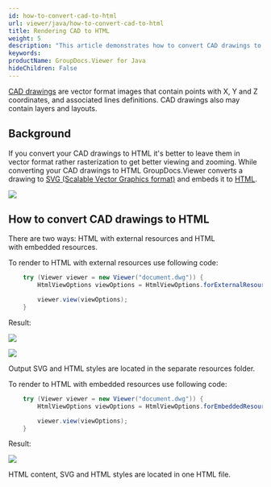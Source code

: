 ```yaml
---
id: how-to-convert-cad-to-html
url: viewer/java/how-to-convert-cad-to-html
title: Rendering CAD to HTML
weight: 5
description: "This article demonstrates how to convert CAD drawings to HTML with GroupDocs.Viewer within your Java applications."
keywords: 
productName: GroupDocs.Viewer for Java
hideChildren: False
---
```

[CAD drawings](https://wiki.fileformat.com/cad/) are vector format images that contain points with X, Y and Z coordinates, and associated lines definitions. CAD drawings also may contain layers and layouts. 

## Background

If you convert your CAD drawings to HTML it's better to leave them in vector format rather rasterization to get better viewing and zooming. While converting your CAD drawings to HTML GroupDocs.Viewer converts a drawing to [SVG (Scalable Vector Graphics format)](https://wiki.fileformat.com/page-description-language/svg/) and embeds it to [HTML](https://wiki.fileformat.com/web/html/).

![](viewer/java/images/how-to-convert-cad-to-html.png)

## How to convert CAD drawings to HTML

There are two ways: HTML with external resources and HTML with embedded resources.

To render to HTML with external resources use following code:

```java
    try (Viewer viewer = new Viewer("document.dwg")) {
        HtmlViewOptions viewOptions = HtmlViewOptions.forExternalResources("page_{0}.html", "page_{0}/resource_{1}", "page_{0}/resources");

        viewer.view(viewOptions);
    }
```

Result:

![](viewer/java/images/how-to-convert-cad-to-html_1.png)

![](viewer/java/images/how-to-convert-cad-to-html_2.png)

Output SVG and HTML styles are located in the separate resources folder.

To render to HTML with embedded resources use following code:

```java
    try (Viewer viewer = new Viewer("document.dwg")) {
        HtmlViewOptions viewOptions = HtmlViewOptions.forEmbeddedResources("page_{0}.html");

        viewer.view(viewOptions);
    }
```

Result:

![](viewer/java/images/how-to-convert-cad-to-html_3.png)

HTML content, SVG and HTML styles are located in one HTML file.
